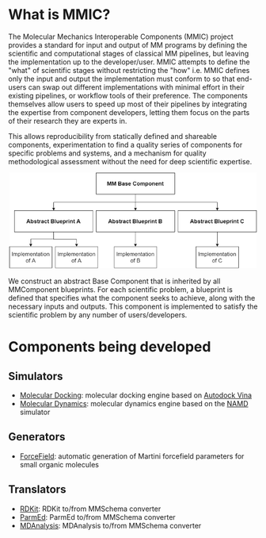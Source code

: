 # What is MMIC?
The Molecular Mechanics Interoperable Components (MMIC) project provides a standard for input and output of MM programs by defining the scientific and computational stages of classical MM pipelines, but leaving the implementation up to the developer/user. MMIC attempts to define the "what" of scientific stages without restricting the "how" i.e. MMIC defines only the input and output the implementation must conform to so that end-users can swap out different implementations with minimal effort in their existing pipelines, or workflow tools of their preference. The components themselves allow users to speed up most of their pipelines by integrating the expertise from component developers, letting them focus on the parts of their research they are experts in.

This allows reproducibility from statically defined and shareable components, experimentation to find a quality series of components for specific problems and systems, and a mechanism for quality methodological assessment without the need for deep scientific expertise.

<p align="center">
    <img src="mmcomponents/data/imgs/mm_component_hierarchy.png" width="500">
</p>

We construct an abstract Base Component that is inherited by all MMComponent blueprints. For each scientific problem, a blueprint is defined that specifies what the component seeks to achieve, along with the necessary inputs and outputs. This component is implemented to satisfy the scientific problem by any number of users/developers.

# Components being developed

## Simulators
- [Molecular Docking](https://github.com/MolSSI/MMComponents_docking): molecular docking engine based on [Autodock Vina](http://vina.scripps.edu)
- [Molecular Dynamics](https://github.com/MolSSI/MMComponents_dynamics): molecular dynamics engine based on the [NAMD](https://www.ks.uiuc.edu/Research/namd) simulator

## Generators
- [ForceField](https://github.com/MolSSI/MMComponents_forcefield): automatic generation of Martini forcefield parameters for small organic molecules

## Translators
- [RDKit](https://github.com/MolSSI/MMElemental/blob/master/mmelemental/components/rdkit_component.py): RDKit to/from MMSchema converter
- [ParmEd](https://github.com/MolSSI/MMElemental/blob/master/mmelemental/components/parmed_component.py): ParmEd to/from MMSchema converter
- [MDAnalysis](https://github.com/MolSSI/MMElemental/blob/master/mmelemental/components/mdanalysis_component.py): MDAnalysis to/from MMSchema converter
